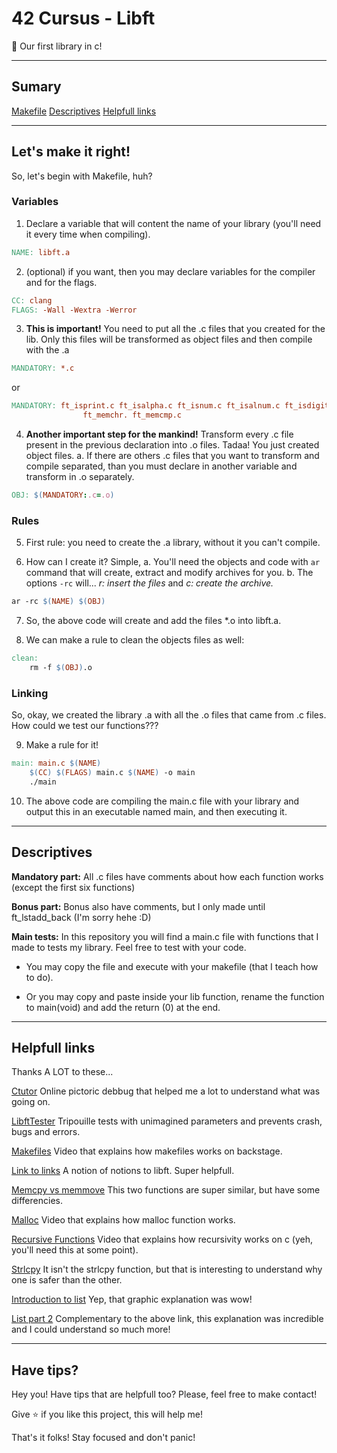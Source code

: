 # 42 Cursus - Libft
:rocket: Our first library in c!

---

## Sumary
[Makefile](##let's-make-it-right!)
[Descriptives](##descriptives)
[Helpfull links](##helpfull-links)

---

## Let's make it right!
So, let's begin with Makefile, huh?


### Variables
1.	Declare a variable that will content the name of your library (you'll need
it every time when compiling).
```Makefile
NAME: libft.a
```

2.	(optional) if you want, then you may declare variables for the compiler and
for the flags.
```Makefile
CC: clang
FLAGS: -Wall -Wextra -Werror
```

3.	**This is important!** You need to put all the .c files that you created for
the lib. Only this files will be transformed as object files and then compile
with the .a
```Makefile
MANDATORY: *.c
```
or
```Makefile
MANDATORY: ft_isprint.c ft_isalpha.c ft_isnum.c ft_isalnum.c ft_isdigit.c \
				ft_memchr. ft_memcmp.c
```

4.	**Another important step for the mankind!** Transform every .c file present
in the previous declaration into .o files. Tadaa! You just created object files.
	a. If there are others .c files that you want to transform and compile
	separated, than you must declare in another variable and transform in .o
	separately.
```Makefile
OBJ: $(MANDATORY:.c=.o)
```


### Rules
5.	First rule: you need to create the .a library, without it you can't compile.

6.	How can I create it? Simple,
	a.	You'll need the objects and code with `ar` command that will create,
	extract and modify archives for you.
	b.	The options `-rc` will... _r: insert the files_ and _c: create the archive._
```Makefile
ar -rc $(NAME) $(OBJ)
```
7.	So, the above code will create and add the files *.o into libft.a.

8.	We can make a rule to clean the objects files as well:
```Makefile
clean:
	rm -f $(OBJ).o
```


### Linking
So, okay, we created the library .a with all the .o files that came from .c files.
How could we test our functions???

9.	Make a rule for it!
```Makefile
main: main.c $(NAME)
	$(CC) $(FLAGS) main.c $(NAME) -o main
	./main
```

10.	The above code are compiling the main.c file with your library and output
this in an executable named main, and then executing it.

---

## Descriptives
**Mandatory part:**
All .c files have comments about how each function works (except the first six
functions)

**Bonus part:**
Bonus also have comments, but I only made until ft_lstadd_back (I'm sorry hehe :D)

**Main tests:**
In this repository you will find a main.c file with functions that I made to
tests my library. Feel free to test with your code.

* You may copy the file and execute with your makefile (that I teach how to do).

* Or you may copy and paste inside your lib function, rename the function to
main(void) and add the return (0) at the end.

---

## Helpfull links
Thanks A LOT to these...

[Ctutor](https://pythontutor.com/c.html#mode=edit)
Online pictoric debbug that helped me a lot to understand what was going on.

[LibftTester](https://github.com/Tripouille/libftTester)
Tripouille tests with unimagined parameters and prevents crash, bugs and errors.

[Makefiles](https://www.youtube.com/watch?v=GExnnTaBELk&list=LL&index=26)
Video that explains how makefiles works on backstage.

[Link to links](https://bumpy-truffle-c97.notion.site/Libft-bf8bfb0a6b974cc58870d592e7425296)
A notion of notions to libft. Super helpfull.

[Memcpy vs memmove](https://www.equestionanswers.com/c/memcpy-vs-memmove.php)
This two functions are super similar, but have some differencies.

[Malloc](https://www.youtube.com/watch?v=EZ2yTJqQ43Y&list=LL&index=19)
Video that explains how malloc function works.

[Recursive Functions](https://www.youtube.com/watch?v=1kBiqUCN888&list=LL&index=10)
Video that explains how recursivity works on c (yeh, you'll need this at some point).

[Strlcpy](https://www.youtube.com/watch?v=7mKfWrNQcj0&list=LL&index=8)
It isn't the strlcpy function, but that is interesting to understand why one is
safer than the other.

[Introduction to list](https://www.youtube.com/watch?v=RUZ2Ti9wFx8&list=LL&index=6)
Yep, that graphic explanation was wow!

[List part 2](https://www.youtube.com/watch?v=jgqg6Qw68_Q&list=LL&index=4&t=62s)
Complementary to the above link, this explanation was incredible and I could
understand so much more!

---

## Have tips?
Hey you!
Have tips that are helpfull too? Please, feel free to make contact!

Give :star: if you like this project, this will help me!

That's it folks!
Stay focused and don't panic!
